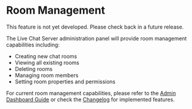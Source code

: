 # Room Management

This feature is not yet developed. Please check back in a future release.

The Live Chat Server administration panel will provide room management capabilities including:
- Creating new chat rooms
- Viewing all existing rooms
- Deleting rooms
- Managing room members
- Setting room properties and permissions

For current room management capabilities, please refer to the [Admin Dashboard Guide](Admin-Dashboard-Guide.md) or check the [Changelog](Changelog.md) for implemented features.
